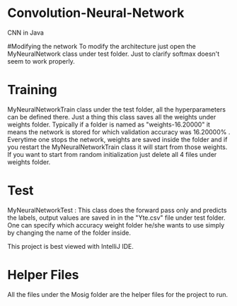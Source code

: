 # Convolution-Neural-Network
CNN in Java

#Modifying the network
To modify the architecture just open the MyNeuralNetwork class under test folder. Just to clarify softmax doesn't seem to work 
properly.

# Training 
MyNeuralNetworkTrain class under the test folder, all the hyperparameters can be defined there. Just a thing this class saves 
all the weights under weights folder. Typically if a folder is named as "weights-16.20000" it means the network is stored for 
which validation accuracy was 16.20000% . Everytime one stops the network, weights are saved inside the folder and if you restart 
the  MyNeuralNetworkTrain class it will start from those weights. If you want to start from random initialization just delete
all 4 files under weights folder.

# Test
MyNeuralNetworkTest : This class does the forward pass only and  predicts the labels, output values are saved in in the "Yte.csv" 
file under test folder. One can specify which accuracy weight folder he/she wants to use simply by changing the name of the folder 
inside.


This project is best viewed with IntelliJ IDE.

# Helper Files
All the files under the Mosig folder are the helper files for the project to run.
